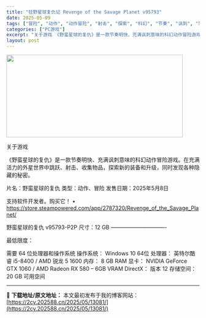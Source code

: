 ```yaml
---
title: "狂野星球复仇记 Revenge of the Savage Planet v95793"
date: 2025-05-09
tags: ["冒险", "动作", "动作冒险", "射击", "探索", "科幻", "节奏", "讽刺", "软件", "龙"]
categories: ["PC游戏"]
excerpt: "关于游戏 《野蛮星球的复仇》是一款节奏明快、充满讽刺意味的科幻动作冒险游戏。在充满活力的外星世界中跳跃、射击、收集物品，探索新的装备和升级，同时发现各种隐藏的秘密。 片名：野蛮星球的复仇 类型：动作、冒险 发售日期：2025年5月8日 支持软件开发者。购买它！ • https://store.ste&hellip;"
layout: post
---
```


<img class="aligncenter size-full wp-image-13069" src="https://2cy.202588.cn/wp-content/uploads/2025/05/2025050904564289.webp" alt="" width="460" height="215" />

关于游戏

《野蛮星球的复仇》是一款节奏明快、充满讽刺意味的科幻动作冒险游戏。在充满活力的外星世界中跳跃、射击、收集物品，探索新的装备和升级，同时发现各种隐藏的秘密。

片名：野蛮星球的复仇
类型：动作、冒险
发售日期：2025年5月8日

支持软件开发者。购买它！
• https://store.steampowered.com/app/2787320/Revenge_of_the_Savage_Planet/

野蛮星球的复仇 v95793-P2P
尺寸：12 GB
——————————-

最低限度：

需要 64 位处理器和操作系统
操作系统： Windows 10 64位
处理器： 英特尔酷睿 i5-8400 / AMD 锐龙 5 1600
内存： 8 GB RAM
显卡： NVIDIA GeForce GTX 1060 / AMD Radeon RX 580 – 6GB VRAM
DirectX： 版本 12
存储空间： 20 GB 可用空间

---
📖 **下载地址/原文地址：** 本文最初发布于我的博客网站：[https://2cy.202588.cn/2025/05/13081/](https://2cy.202588.cn/2025/05/13081/)
